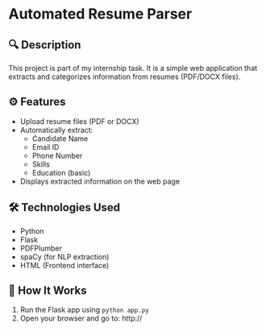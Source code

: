 # Automated Resume Parser

## 🔍 Description
This project is part of my internship task. It is a simple web application that extracts and categorizes information from resumes (PDF/DOCX files).

## ⚙️ Features
- Upload resume files (PDF or DOCX)
- Automatically extract:
  - Candidate Name
  - Email ID
  - Phone Number
  - Skills
  - Education (basic)
- Displays extracted information on the web page

## 🛠️ Technologies Used
- Python
- Flask
- PDFPlumber
- spaCy (for NLP extraction)
- HTML (Frontend interface)

## 🚀 How It Works
1. Run the Flask app using `python app.py`
2. Open your browser and go to: http://
